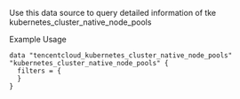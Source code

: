 Use this data source to query detailed information of tke kubernetes_cluster_native_node_pools

Example Usage

```hcl
data "tencentcloud_kubernetes_cluster_native_node_pools" "kubernetes_cluster_native_node_pools" {
  filters = {
  }
}
```
